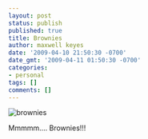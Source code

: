 ```yaml
---
layout: post
status: publish
published: true
title: Brownies
author: maxwell keyes
date: '2009-04-10 21:50:30 -0700'
date_gmt: '2009-04-11 01:50:30 -0700'
categories:
- personal
tags: []
comments: []
---
```


![brownies](/assets/images/posts/brownies-1024x812.jpg "brownies")

Mmmmm.... Brownies!!!

